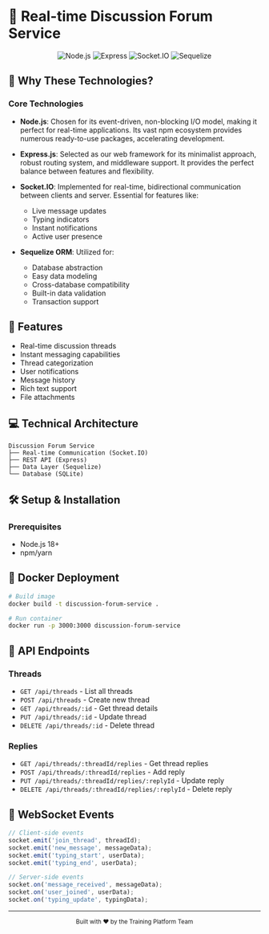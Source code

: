 # 💬 Real-time Discussion Forum Service

<div align="center">
  <img src="https://img.shields.io/badge/Node.js-18-green" alt="Node.js">
  <img src="https://img.shields.io/badge/Express-4.18-blue" alt="Express">
  <img src="https://img.shields.io/badge/Socket.IO-4.7-red" alt="Socket.IO">
  <img src="https://img.shields.io/badge/Sequelize-6.31-orange" alt="Sequelize">
</div>


## 🎯 Why These Technologies?

### Core Technologies
- **Node.js**: Chosen for its event-driven, non-blocking I/O model, making it perfect for real-time applications. Its vast npm ecosystem provides numerous ready-to-use packages, accelerating development.

- **Express.js**: Selected as our web framework for its minimalist approach, robust routing system, and middleware support. It provides the perfect balance between features and flexibility.

- **Socket.IO**: Implemented for real-time, bidirectional communication between clients and server. Essential for features like:
  - Live message updates
  - Typing indicators
  - Instant notifications
  - Active user presence

- **Sequelize ORM**: Utilized for:
  - Database abstraction
  - Easy data modeling
  - Cross-database compatibility
  - Built-in data validation
  - Transaction support

## 🚀 Features

- Real-time discussion threads
- Instant messaging capabilities
- Thread categorization
- User notifications
- Message history
- Rich text support
- File attachments

## 💻 Technical Architecture

```plaintext
Discussion Forum Service
├── Real-time Communication (Socket.IO)
├── REST API (Express)
├── Data Layer (Sequelize)
└── Database (SQLite)
```

## 🛠️ Setup & Installation

### Prerequisites
- Node.js 18+
- npm/yarn


## 🐳 Docker Deployment

```bash
# Build image
docker build -t discussion-forum-service .

# Run container
docker run -p 3000:3000 discussion-forum-service
```



## 📡 API Endpoints

### Threads
- `GET /api/threads` - List all threads
- `POST /api/threads` - Create new thread
- `GET /api/threads/:id` - Get thread details
- `PUT /api/threads/:id` - Update thread
- `DELETE /api/threads/:id` - Delete thread

### Replies
- `GET /api/threads/:threadId/replies` - Get thread replies
- `POST /api/threads/:threadId/replies` - Add reply
- `PUT /api/threads/:threadId/replies/:replyId` - Update reply
- `DELETE /api/threads/:threadId/replies/:replyId` - Delete reply

## 🔌 WebSocket Events

```javascript
// Client-side events
socket.emit('join_thread', threadId);
socket.emit('new_message', messageData);
socket.emit('typing_start', userData);
socket.emit('typing_end', userData);

// Server-side events
socket.on('message_received', messageData);
socket.on('user_joined', userData);
socket.on('typing_update', typingData);
```




---

<div align="center">
  <sub>Built with ❤️ by the Training Platform Team</sub>
</div>